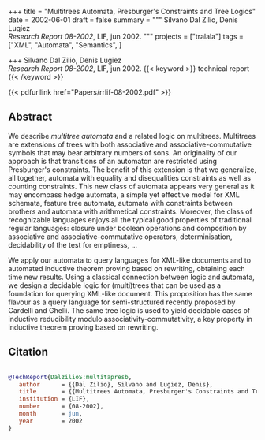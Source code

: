 +++
title = "Multitrees Automata, Presburger's Constraints and Tree Logics"
date = 2002-06-01
draft = false
summary = """
Silvano Dal Zilio, Denis Lugiez <br />
_Research Report 08-2002_, LIF, jun 2002.
"""
projects = ["tralala"]
tags = ["XML", "Automata", "Semantics", ]

+++
Silvano Dal Zilio, Denis Lugiez <br />
_Research Report 08-2002_, LIF, jun 2002.
{{< keyword >}} technical report {{< /keyword >}}


{{< pdfurllink href="Papers/rrlif-08-2002.pdf" >}}

## Abstract
We describe _multitree automata_ and a related logic on multitrees. Multitrees are
        extensions of trees with both associative and associative-commutative symbols that may bear
        arbitrary numbers of sons. An originality of our approach is that transitions of an
        automaton are restricted using Presburger's constraints. The benefit of this extension is
        that we generalize, all together, automata with equality and disequalities constraints as
        well as counting constraints. This new class of automata appears very general as it may
        encompass hedge automata, a simple yet effective model for XML schemata, feature tree
        automata, automata with constraints between brothers and automata with arithmetical
        constraints. Moreover, the class of recognizable languages enjoys all the typical good
        properties of traditional regular languages: closure under boolean operations and
        composition by associative and associative-commutative operators, determinisation,
        decidability of the test for emptiness, ... 

We apply our automata to query languages for XML-like documents and to automated inductive
        theorem proving based on rewriting, obtaining each time new results. Using a classical
        connection between logic and automata, we design a decidable logic for (multi)trees that can
        be used as a foundation for querying XML-like document. This proposition has the same
        flavour as a query language for semi-structured recently proposed by Cardelli and Ghelli.
        The same tree logic is used to yield decidable cases of inductive reducibility modulo
        associativity-commutativity, a key property in inductive theorem proving based on rewriting.



## Citation

```bibtex

@TechReport{DalzilioS:multitapresb,
   author      = {{Dal Zilio}, Silvano and Lugiez, Denis},
   title       = {{Multitrees Automata, Presburger's Constraints and Tree Logics}},
   institution = {LIF},
   number      = {08-2002}, 
   month       = jun, 
   year        = 2002
}

````
